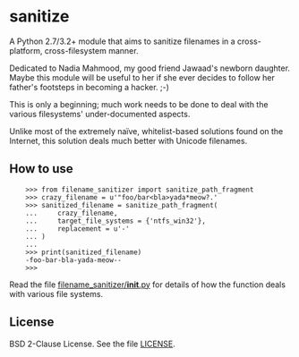 sanitize
========

A Python 2.7/3.2+ module that aims to sanitize filenames in a cross-platform, cross-filesystem manner.

Dedicated to Nadia Mahmood, my good friend Jawaad's newborn daughter. Maybe this module will be useful to her if she ever decides to follow her father's footsteps in becoming a hacker. ;-)

This is only a beginning; much work needs to be done to deal with the various filesystems' under-documented aspects.

Unlike most of the extremely naïve, whitelist-based solutions found on the Internet, this solution deals much better with Unicode filenames.

How to use
----------

```py3
    >>> from filename_sanitizer import sanitize_path_fragment
    >>> crazy_filename = u'"foo/bar<bla>yada*meow?.'
    >>> sanitized_filename = sanitize_path_fragment(
    ...     crazy_filename,
    ...     target_file_systems = {'ntfs_win32'},
    ...     replacement = u'-'
    ... )
    ...
    >>> print(sanitized_filename)
    -foo-bar-bla-yada-meow--
    >>>
```

Read the file [filename_sanitizer/__init__.py](filename_sanitizer/__init__.py) for details of how the function deals with various file systems.

License
-------

BSD 2-Clause License. See the file [LICENSE](LICENSE).
